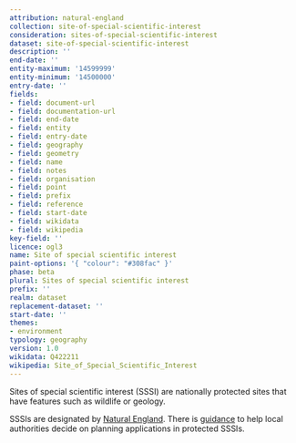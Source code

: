 ```yaml
---
attribution: natural-england
collection: site-of-special-scientific-interest
consideration: sites-of-special-scientific-interest
dataset: site-of-special-scientific-interest
description: ''
end-date: ''
entity-maximum: '14599999'
entity-minimum: '14500000'
entry-date: ''
fields:
- field: document-url
- field: documentation-url
- field: end-date
- field: entity
- field: entry-date
- field: geography
- field: geometry
- field: name
- field: notes
- field: organisation
- field: point
- field: prefix
- field: reference
- field: start-date
- field: wikidata
- field: wikipedia
key-field: ''
licence: ogl3
name: Site of special scientific interest
paint-options: '{ "colour": "#308fac" }'
phase: beta
plural: Sites of special scientific interest
prefix: ''
realm: dataset
replacement-dataset: ''
start-date: ''
themes:
- environment
typology: geography
version: 1.0
wikidata: Q422211
wikipedia: Site_of_Special_Scientific_Interest
---
```


Sites of special scientific interest (SSSI) are nationally protected sites that have features such as wildlife or geology. 

SSSIs are designated by [Natural England](https://www.gov.uk/government/organisations/natural-england).
There is [guidance](https://www.gov.uk/guidance/protected-areas-sites-of-special-scientific-interest) to help local authorities decide on planning applications in protected SSSIs.
